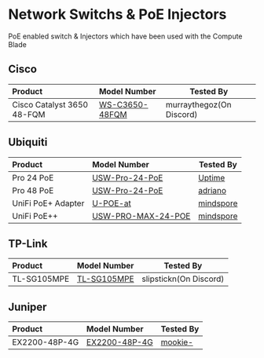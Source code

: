 # Network Switchs & PoE Injectors

PoE enabled switch & Injectors which have been used with the Compute Blade

## Cisco
| Product                       | Model Number              | Tested By |
|:------------------------------|:------------------ | --------- |
| Cisco Catalyst 3650 48-FQM | [WS-C3650-48FQM](https://www.cisco.com/c/en/us/products/collateral/switches/catalyst-3650-series-switches/data_sheet-c78-729449.html) | murraythegoz(On Discord) |

## Ubiquiti

| Product                       | Model Number         | Tested By |
|:------------------------------|:------------------ | --------- |
| Pro 24 PoE | [USW-Pro-24-PoE](https://techspecs.ui.com/unifi/switching/usw-pro-24-poe) | [Uptime](https://github.com/uptime-industries) |
| Pro 48 PoE | [USW-Pro-24-PoE](https://techspecs.ui.com/unifi/switching/usw-pro-48-poe) | [adriano](https://github.com/Adriano8899) |
| UniFi PoE+ Adapter | [U-POE-at](https://store.ui.com/eu/en/products/u-poe-at) | [mindspore](https://github.com/cKhoff) |
| UniFi PoE++  | [USW-PRO-MAX-24-POE](https://eu.store.ui.com/eu/en/products/usw-pro-max-24-poe) | [mindspore](https://github.com/cKhoff) |


## TP-Link

| Product                       | Model Number              | Tested By |
|:------------------------------|:------------------ | --------- |
| TL-SG105MPE | [TL-SG105MPE](https://www.tp-link.com/us/home-networking/5-port-switch/tl-sg105mpe/) | slipstickn(On Discord) |

## Juniper

| Product                       | Model Number              | Tested By |
|:------------------------------|:------------------ | --------- |
| EX2200-48P-4G | [EX2200-48P-4G](https://www.juniper.net/documentation/product/us/en/ex2200/) | [mookie-](https://github.com/mookie-) |
